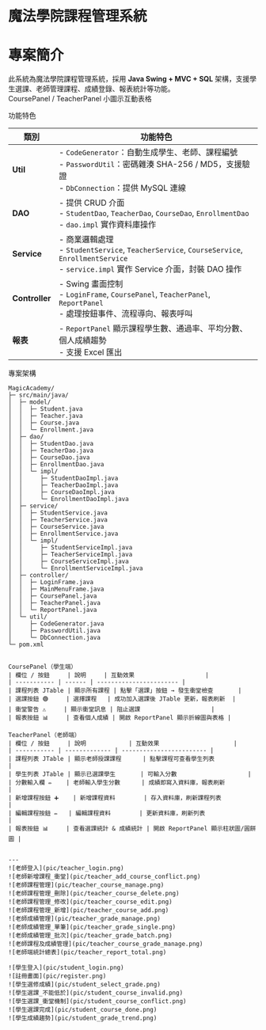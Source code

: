 # 魔法學院課程管理系統

# 專案簡介
此系統為魔法學院課程管理系統，採用 **Java Swing + MVC + SQL** 架構，支援學生選課、老師管理課程、成績登錄、報表統計等功能。  
CoursePanel / TeacherPanel 小圖示互動表格

功能特色

| 類別 | 功能特色 |
|------|----------|
| **Util** | - `CodeGenerator`：自動生成學生、老師、課程編號 <br> - `PasswordUtil`：密碼雜湊 SHA-256 / MD5，支援驗證 <br> - `DbConnection`：提供 MySQL 連線 |
| **DAO** | - 提供 CRUD 介面 <br> - `StudentDao`, `TeacherDao`, `CourseDao`, `EnrollmentDao` <br> - `dao.impl` 實作資料庫操作 |
| **Service** | - 商業邏輯處理 <br> - `StudentService`, `TeacherService`, `CourseService`, `EnrollmentService` <br> - `service.impl` 實作 Service 介面，封裝 DAO 操作 |
| **Controller** | - Swing 畫面控制 <br> - `LoginFrame`, `CoursePanel`, `TeacherPanel`, `ReportPanel` <br> - 處理按鈕事件、流程導向、報表呼叫 |
| **報表** | - `ReportPanel` 顯示課程學生數、通過率、平均分數、個人成績趨勢 <br> - 支援 Excel 匯出 |

專案架構

```text
MagicAcademy/
├─ src/main/java/
│  ├─ model/
│  │  ├─ Student.java
│  │  ├─ Teacher.java
│  │  ├─ Course.java
│  │  └─ Enrollment.java
│  ├─ dao/
│  │  ├─ StudentDao.java
│  │  ├─ TeacherDao.java
│  │  ├─ CourseDao.java
│  │  ├─ EnrollmentDao.java
│  │  └─ impl/
│  │     ├─ StudentDaoImpl.java
│  │     ├─ TeacherDaoImpl.java
│  │     ├─ CourseDaoImpl.java
│  │     └─ EnrollmentDaoImpl.java
│  ├─ service/
│  │  ├─ StudentService.java
│  │  ├─ TeacherService.java
│  │  ├─ CourseService.java
│  │  ├─ EnrollmentService.java
│  │  └─ impl/
│  │     ├─ StudentServiceImpl.java
│  │     ├─ TeacherServiceImpl.java
│  │     ├─ CourseServiceImpl.java
│  │     └─ EnrollmentServiceImpl.java
│  ├─ controller/
│  │  ├─ LoginFrame.java
│  │  ├─ MainMenuFrame.java
│  │  ├─ CoursePanel.java
│  │  ├─ TeacherPanel.java
│  │  └─ ReportPanel.java
│  └─ util/
│     ├─ CodeGenerator.java
│     ├─ PasswordUtil.java
│     └─ DbConnection.java
└─ pom.xml


CoursePanel（學生端）
| 欄位 / 按鈕     | 說明     | 互動效果                    |
| ----------- | ------ | ----------------------- |
| 課程列表 JTable | 顯示所有課程 | 點擊「選課」按鈕 → 發生衝堂檢查       |
| 選課按鈕 🟢     | 選擇課程   | 成功加入選課後 JTable 更新，報表刷新  |
| 衝堂警告 ⚠️     | 顯示衝堂訊息 | 阻止選課                    |
| 報表按鈕 📊     | 查看個人成績 | 開啟 ReportPanel 顯示折線圖與表格 |

TeacherPanel（老師端）
| 欄位 / 按鈕     | 說明            | 互動效果                     |
| ----------- | ------------- | ------------------------ |
| 課程列表 JTable | 顯示老師授課課程      | 點擊課程可查看學生列表              |
| 學生列表 JTable | 顯示已選課學生       | 可輸入分數                    |
| 分數輸入欄 ✏️    | 老師輸入學生分數      | 成績即寫入資料庫，報表刷新            |
| 新增課程按鈕 ➕    | 新增課程資料        | 存入資料庫，刷新課程列表             |
| 編輯課程按鈕 ✏️   | 編輯課程資料        | 更新資料庫，刷新列表               |
| 報表按鈕 📊     | 查看選課統計 & 成績統計 | 開啟 ReportPanel 顯示柱狀圖/圓餅圖 |


---
![老師登入](pic/teacher_login.png)  
![老師新增課程_衝堂](pic/teacher_add_course_conflict.png)  
![老師課程管理](pic/teacher_course_manage.png)  
![老師課程管理_刪除](pic/teacher_course_delete.png)  
![老師課程管理_修改](pic/teacher_course_edit.png)  
![老師課程管理_新增](pic/teacher_course_add.png)  
![老師成績管理](pic/teacher_grade_manage.png) 
![老師成績管理_單筆](pic/teacher_grade_single.png)  
![老師成績管理_批次](pic/teacher_grade_batch.png)  
![老師課程及成績管理](pic/teacher_course_grade_manage.png)  
![老師端統計總表](pic/teacher_report_total.png)

![學生登入](pic/student_login.png)
![註冊畫面](pic/register.png)
![學生選修成績](pic/student_select_grade.png)  
![學生選課_不能低於](pic/student_course_invalid.png)  
![學生選課_衝堂機制](pic/student_course_conflict.png)  
![學生選課完成](pic/student_course_done.png)  
![學生成績趨勢](pic/student_grade_trend.png)

  



  






